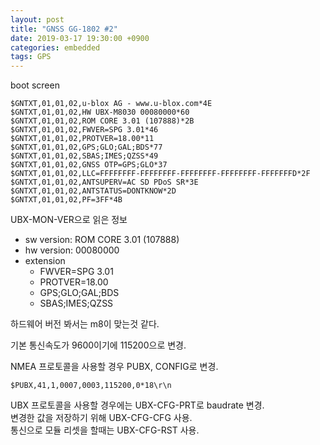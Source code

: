 ```yaml
---
layout: post
title: "GNSS GG-1802 #2"
date: 2019-03-17 19:30:00 +0900
categories: embedded
tags: GPS
---
```


boot screen

```
$GNTXT,01,01,02,u-blox AG - www.u-blox.com*4E
$GNTXT,01,01,02,HW UBX-M8030 00080000*60
$GNTXT,01,01,02,ROM CORE 3.01 (107888)*2B
$GNTXT,01,01,02,FWVER=SPG 3.01*46
$GNTXT,01,01,02,PROTVER=18.00*11
$GNTXT,01,01,02,GPS;GLO;GAL;BDS*77
$GNTXT,01,01,02,SBAS;IMES;QZSS*49
$GNTXT,01,01,02,GNSS OTP=GPS;GLO*37
$GNTXT,01,01,02,LLC=FFFFFFFF-FFFFFFFF-FFFFFFFF-FFFFFFFF-FFFFFFFD*2F
$GNTXT,01,01,02,ANTSUPERV=AC SD PDoS SR*3E
$GNTXT,01,01,02,ANTSTATUS=DONTKNOW*2D
$GNTXT,01,01,02,PF=3FF*4B
```

UBX-MON-VER으로 읽은 정보

- sw version: ROM CORE 3.01 (107888)
- hw version: 00080000
- extension
  - FWVER=SPG 3.01
  - PROTVER=18.00
  - GPS;GLO;GAL;BDS
  - SBAS;IMES;QZSS

하드웨어 버전 봐서는 m8이 맞는것 같다.

기본 통신속도가 9600이기에 115200으로 변경.

NMEA 프로토콜을 사용할 경우 PUBX, CONFIG로 변경.

```
$PUBX,41,1,0007,0003,115200,0*18\r\n
```

UBX 프로토콜을 사용할 경우에는 UBX-CFG-PRT로 baudrate 변경.  
변경한 값을 저장하기 위해 UBX-CFG-CFG 사용.  
통신으로 모듈 리셋을 할때는 UBX-CFG-RST 사용.
